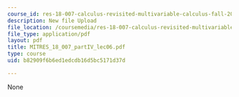 ```yaml
---
course_id: res-18-007-calculus-revisited-multivariable-calculus-fall-2011
description: New file Upload
file_location: /coursemedia/res-18-007-calculus-revisited-multivariable-calculus-fall-2011/b82909f6b6ed1edcdb16d5bc5171d37d_MITRES_18_007_partIV_lec06.pdf
file_type: application/pdf
layout: pdf
title: MITRES_18_007_partIV_lec06.pdf
type: course
uid: b82909f6b6ed1edcdb16d5bc5171d37d

---
```

None